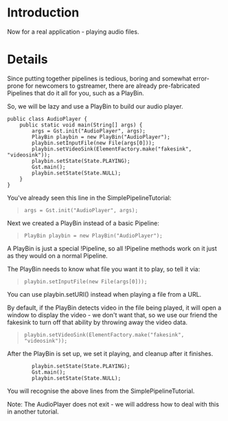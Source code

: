 # Introduction #

Now for a real application - playing audio files.


# Details #

Since putting together pipelines is tedious, boring and somewhat error-prone
for newcomers to gstreamer, there are already pre-fabricated Pipelines that
do it all for you, such as a PlayBin.

So, we will be lazy and use a PlayBin to build our audio player.
```
public class AudioPlayer {
    public static void main(String[] args) {
        args = Gst.init("AudioPlayer", args);
        PlayBin playbin = new PlayBin("AudioPlayer");
        playbin.setInputFile(new File(args[0]));
        playbin.setVideoSink(ElementFactory.make("fakesink", "videosink"));
        playbin.setState(State.PLAYING);
        Gst.main();
        playbin.setState(State.NULL);
    }
}

```
You've already seen this line in the SimplePipelineTutorial:

> `args = Gst.init("AudioPlayer", args);`

Next we created a PlayBin instead of a basic Pipeline:

> `PlayBin playbin = new PlayBin("AudioPlayer");`

A PlayBin is just a special !Pipeline, so all !Pipeline methods work on it just
as they would on a normal Pipeline.

The PlayBin needs to know what file you want it to play, so tell it via:

> `playbin.setInputFile(new File(args[0]));`

You can use playbin.setURI() instead when playing a file from a URL.

By default, if the PlayBin detects video in the file being played, it will open
a window to display the video - we don't want that, so we use our friend the
fakesink to turn off that ability by throwing away the video data.

> `playbin.setVideoSink(ElementFactory.make("fakesink", "videosink"));`

After the PlayBin is set up, we set it playing, and cleanup after it finishes.
```
        playbin.setState(State.PLAYING);
        Gst.main();
        playbin.setState(State.NULL);
```
You will recognise the above lines from the SimplePipelineTutorial.

Note: The AudioPlayer does not exit - we will address how to deal with this in
another tutorial.